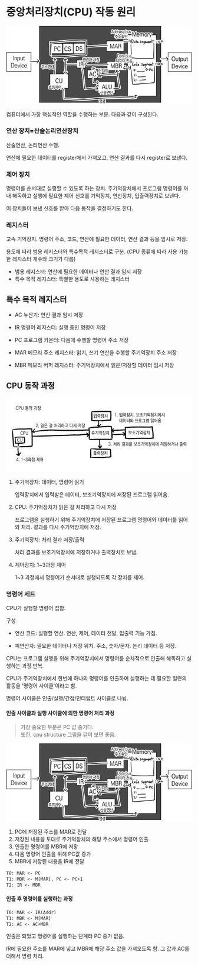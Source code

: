# 중앙처리장치(CPU) 작동 원리

![cpu structure](./source/cpu%20structure.png)

컴퓨터에서 가장 핵심적인 역할을 수행하는 부분. 다음과 같이 구성된다.

### 연산 장치=산술논리연산장치

산술연산, 논리연산 수행.

연산에 필요한 데이터를 register에서 가져오고, 연산 결과를 다시 register로 보낸다.

### 제어 장치

명령어를 순서대로 실행할 수 있도록 하는 장치. 주기억장치에서 프로그램 명령어를 꺼내 해독하고 실행에 필요한 제어 신호를 기억장치, 연산장치, 입출력장치로 보낸다.

이 장치들이 보낸 신호를 받아 다음 동작을 결정하기도 한다.

### 레지스터

고속 기억장치. 명령어 주소, 코드, 연산에 필요한 데이터, 연산 결과 등을 임시로 저장.

용도에 따라 범용 레지스터와 특수목적 레지스터로 구분. (CPU 종류에 따라 사용 가능한 레지스터 개수와 크기가 다름)

- 범용 레지스터: 연산에 필요한 데이터나 연산 결과 임시 저장
- 특수 목적 레지스터: 특별한 용도로 사용하는 레지스터

## 특수 목적 레지스터

- AC 누산기: 연산 결과 임시 저장

- IR 명령어 레지스터: 실행 중인 명령어 저장

- PC 프로그램 카운터: 다음에 수행할 명령어 주소 저장

- MAR 메모리 주소 레지스터: 읽기, 쓰기 연산을 수행할 주기억장치 주소 저장

- MBR 메모리 버퍼 레지스터: 주기억장치에서 읽은/저장할 데이터 임시 저장

## CPU 동작 과정

![](./source/cpu%20action.png)

1. 주기억장치: 데이터, 명령어 읽기

   입력장치에서 입력받은 데이터, 보조기억장치에 저장된 프로그램 읽어옴.

2. CPU: 주기억장치가 읽은 걸 처리하고 다시 저장

   프로그램을 실행하기 위해 주기억장치에 저장된 프로그램 명령어와 데이터를 읽어와 처리. 결과를 다시 주기억장치에 저장.

3. 주기억장치: 처리 결과 저장/출력

   처리 결과를 보조기억장치에 저장하거나 출력장치로 보냄.

4. 제어장치: 1~3과정 제어

   1~3 과정에서 명령어가 순서대로 실행되도록 각 장치를 제어.

### 명령어 세트

CPU가 실행할 명령어 집합.

구성

- 연산 코드: 실행할 연산. 연산, 제어, 데이터 전달, 입출력 기능 가짐.

- 피연산자: 필요한 데이터나 저장 위치. 주소, 숫자/문자. 논리 데이터 등 저장.

CPU는 프로그램 실행을 위해 주기억장치에서 명령어를 순차적으로 인출해 해독하고 실행하는 과정 반복.

CPU가 주기억장치에서 한번에 하나의 명령어를 인출하여 실행하는 데 필요한 일련의 활동을 '명령어 사이클'이라고 함.

명령어 사이클은 인출/실행/간접/인터럽트 사이클로 나뉨.

#### 인출 사이클과 실행 사이클에 의한 명령어 처리 과정

> 가장 중요한 부분은 PC 값 증가다. <br>
> 또한, cpu structure 그림을 같이 보면 좋음.

![](./source/cpu%20structure.png)

1. PC에 저장된 주소를 MAR로 전달
2. 저장된 내용을 토대로 주기억장치의 해당 주소에서 명령어 인출
3. 인출한 명령어를 MBR에 저장
4. 다음 명령어 인출을 위해 PC값 증가
5. MBR에 저장된 내용을 IR에 전달

```
T0: MAR <- PC
T1: MBR <- M[MAR], PC <- PC+1
T2: IR <- MBR
```

#### 인출 후 명령어를 실행하는 과정

```
T0: MAR <- IR(Addr)
T1: MBR <- M[MAR]
T2: AC <- AC+MBR
```

인출은 되었고 명령어를 실행하는 단계라 PC 증가 없음.

IR에 필요한 주소를 MAR에 넣고 MBR에 해당 주소 값을 가져오도록 함. 그 값과 AC를 더해서 명령 처리.
